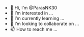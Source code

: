 - 👋 Hi, I’m @ParasNK30
- 👀 I’m interested in ...
- 🌱 I’m currently learning ...
- 💞️ I’m looking to collaborate on ...
- 📫 How to reach me ...

<!---![Gear](https://user-images.githubusercontent.com/96828736/147669440-ffb2ff33-64ca-4efe-b6cd-f98a43cda952.png)

ParasNK30/ParasNK30 is a ✨ special ✨ repository because its `README.md` (this file) appears on your GitHub profile.
You can click the Preview link to take a look at your changes.
--->
